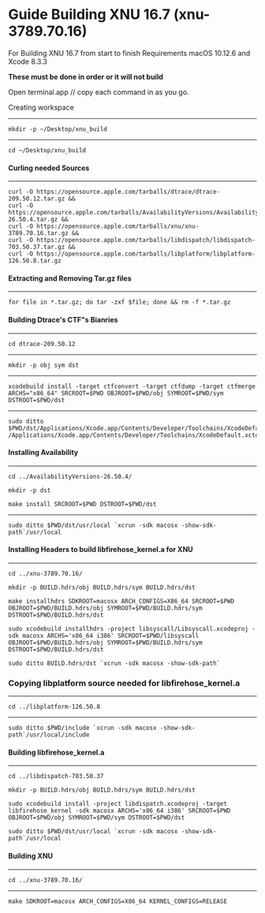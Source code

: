 # **Guide Building XNU 16.7 (xnu-3789.70.16)**
For Building XNU 16.7 from start to finish
Requirements macOS 10.12.6 and Xcode 8.3.3

**These must be done in order or it will not build**

Open terminal.app // copy each command in as you go.   

Creating workspace
*************************************
> 
```
mkdir -p ~/Desktop/xnu_build
```
************************************
>
```
cd ~/Desktop/xnu_build
```

#### Curling needed Sources
************************************
>
```
curl -O https://opensource.apple.com/tarballs/dtrace/dtrace-209.50.12.tar.gz && 
curl -O https://opensource.apple.com/tarballs/AvailabilityVersions/AvailabilityVersions-26.50.4.tar.gz && 
curl -O https://opensource.apple.com/tarballs/xnu/xnu-3789.70.16.tar.gz && 
curl -O https://opensource.apple.com/tarballs/libdispatch/libdispatch-703.50.37.tar.gz && 
curl -O https://opensource.apple.com/tarballs/libplatform/libplatform-126.50.8.tar.gz
```

#### Extracting and Removing Tar.gz files
************************************
>
```
for file in *.tar.gz; do tar -zxf $file; done && rm -f *.tar.gz
```

#### Building Dtrace's CTF"s Bianries
************************************
>
```
cd dtrace-209.50.12
```

************************************
>
```
mkdir -p obj sym dst
```

************************************
>
```
xcodebuild install -target ctfconvert -target ctfdump -target ctfmerge ARCHS="x86_64" SRCROOT=$PWD OBJROOT=$PWD/obj SYMROOT=$PWD/sym DSTROOT=$PWD/dst
```

************************************
>
```
sudo ditto $PWD/dst/Applications/Xcode.app/Contents/Developer/Toolchains/XcodeDefault.xctoolchain /Applications/Xcode.app/Contents/Developer/Toolchains/XcodeDefault.xctoolchain   
```

#### Installing Availability
************************************
>
```
cd ../AvailabilityVersions-26.50.4/ 
```

>
```
mkdir -p dst   
```
>
```
make install SRCROOT=$PWD DSTROOT=$PWD/dst
```

************************************
>
```
sudo ditto $PWD/dst/usr/local `xcrun -sdk macosx -show-sdk-path`/usr/local
```
#### Installing Headers to build libfirehose_kernel.a for XNU
************************************
>
```
cd ../xnu-3789.70.16/
```

>
```
mkdir -p BUILD.hdrs/obj BUILD.hdrs/sym BUILD.hdrs/dst
```

>
```
make installhdrs SDKROOT=macosx ARCH_CONFIGS=X86_64 SRCROOT=$PWD OBJROOT=$PWD/BUILD.hdrs/obj SYMROOT=$PWD/BUILD.hdrs/sym DSTROOT=$PWD/BUILD.hdrs/dst
```

>
```
sudo xcodebuild installhdrs -project libsyscall/Libsyscall.xcodeproj -sdk macosx ARCHS='x86_64 i386' SRCROOT=$PWD/libsyscall OBJROOT=$PWD/BUILD.hdrs/obj SYMROOT=$PWD/BUILD.hdrs/sym DSTROOT=$PWD/BUILD.hdrs/dst   
```
>
```
sudo ditto BUILD.hdrs/dst `xcrun -sdk macosx -show-sdk-path`  
```

### Copying libplatform source needed for libfirehose_kernel.a
************************************
> 
```
cd ../libplatform-126.50.8
```
************************************
> 
```
sudo ditto $PWD/include `xcrun -sdk macosx -show-sdk-path`/usr/local/include   
```

#### Building libfirehose_kernel.a
************************************
> 
```
cd ../libdispatch-703.50.37
```

> 
```
mkdir -p BUILD.hdrs/obj BUILD.hdrs/sym BUILD.hdrs/dst
```
> 
```
sudo xcodebuild install -project libdispatch.xcodeproj -target libfirehose_kernel -sdk macosx ARCHS='x86_64 i386' SRCROOT=$PWD OBJROOT=$PWD/obj SYMROOT=$PWD/sym DSTROOT=$PWD/dst
```
>
```
sudo ditto $PWD/dst/usr/local `xcrun -sdk macosx -show-sdk-path`/usr/local
```
#### Building XNU
************************************
> 
```
cd ../xnu-3789.70.16/
```
************************************
> 
```
make SDKROOT=macosx ARCH_CONFIGS=X86_64 KERNEL_CONFIGS=RELEASE
```
